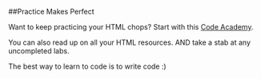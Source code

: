 

##Practice Makes Perfect

Want to keep practicing your HTML chops? Start with this [Code Academy](http://www.codecademy.com/courses/web-beginner-en-HZA3b/0/1).

You can also read up on all your HTML resources. AND take a stab at any uncompleted labs.

The best way to learn to code is to write code :)